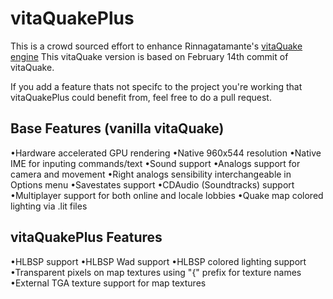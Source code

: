 # vitaQuakePlus

This is a crowd sourced effort to enhance Rinnagatamante's [vitaQuake engine](https://github.com/Rinnegatamante/vitaQuake)
This vitaQuake version is based on February 14th commit of vitaQuake.

If you add a feature thats not specifc to the project you're working that vitaQuakePlus could benefit from, feel free to do a pull request.

## Base Features (vanilla vitaQuake)
•Hardware accelerated GPU rendering
•Native 960x544 resolution
•Native IME for inputing commands/text
•Sound support
•Analogs support for camera and movement
•Right analogs sensibility interchangeable in Options menu
•Savestates support
•CDAudio (Soundtracks) support
•Multiplayer support for both online and locale lobbies
•Quake map colored lighting via .lit files

## vitaQuakePlus Features
•HLBSP support
•HLBSP Wad support
•HLBSP colored lighting support
•Transparent pixels on map textures using "{" prefix for texture names
•External TGA texture support for map textures
